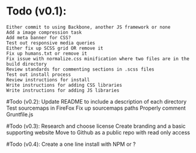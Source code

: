 # Todo (v0.1):
	Either commit to using Backbone, another JS framework or none
	Add a image compression task
	Add meta banner for CSS?
	Test out responsive media queries
	Either fix up SCSS grid OR remove it
	Fix up humans.txt or remove it
	Fix issue with normalize.css minification where two files are in the build directory
	Review standards for commenting sections in .scss files
	Test out install process
	Review instructions for install
	Write instructions for adding CSS libraries
	Write instructions for adding JS libraries

#Todo (v0.2):
	Update README to include a description of each directory
	Test sourcemaps in FireFox
	Fix up sourcemaps paths
	Properly comment Gruntfile.js

#Todo (v0.3):
	Research and choose license
	Create branding and a basic supporting website
	Move to Github as a public repo with read only access

#Todo (v0.4):
	Create a one line install with NPM or ?
